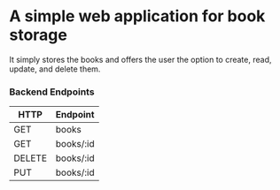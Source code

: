 # A simple web application for book storage
It simply stores the books and offers the user the option to create, read, update, and delete them.
### Backend Endpoints
| HTTP    | Endpoint |
| -------- | ------- |
| GET  | books    |
| GET | books/:id     |
| DELETE    | books/:id    |
| PUT    | books/:id    |
